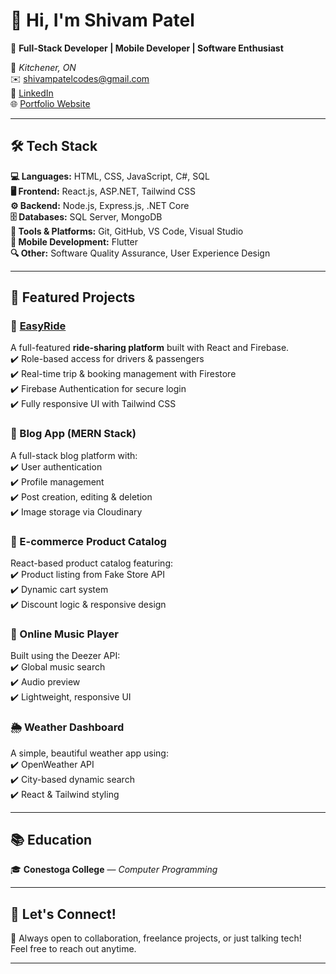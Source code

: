 # 👋 Hi, I'm Shivam Patel

🚀 **Full-Stack Developer | Mobile Developer | Software Enthusiast**

📍 *Kitchener, ON*  
✉️ [shivampatelcodes@gmail.com](mailto:shivampatelcodes@gmail.com)  
🔗 [LinkedIn](https://www.linkedin.com/in/shivam-patel-89baa1261/)  
🌐 [Portfolio Website](https://shivampatel.vercel.app/)

---

## 🛠 Tech Stack

**💻 Languages:** HTML, CSS, JavaScript, C#, SQL  
**🖥 Frontend:** React.js, ASP.NET, Tailwind CSS  
**⚙️ Backend:** Node.js, Express.js, .NET Core  
**🗄 Databases:** SQL Server, MongoDB  
**🔧 Tools & Platforms:** Git, GitHub, VS Code, Visual Studio  
**📱 Mobile Development:** Flutter  
**🔍 Other:** Software Quality Assurance, User Experience Design

---

## 📌 Featured Projects

### 🚗 [EasyRide](https://github.com/your-username/easyride)
A full-featured **ride-sharing platform** built with React and Firebase.  
✔️ Role-based access for drivers & passengers  
✔️ Real-time trip & booking management with Firestore  
✔️ Firebase Authentication for secure login  
✔️ Fully responsive UI with Tailwind CSS  

### 📖 Blog App (MERN Stack)
A full-stack blog platform with:  
✔️ User authentication  
✔️ Profile management  
✔️ Post creation, editing & deletion  
✔️ Image storage via Cloudinary  

### 🛒 E-commerce Product Catalog
React-based product catalog featuring:  
✔️ Product listing from Fake Store API  
✔️ Dynamic cart system  
✔️ Discount logic & responsive design  

### 🎵 Online Music Player
Built using the Deezer API:  
✔️ Global music search  
✔️ Audio preview  
✔️ Lightweight, responsive UI  

### 🌦 Weather Dashboard
A simple, beautiful weather app using:  
✔️ OpenWeather API  
✔️ City-based dynamic search  
✔️ React & Tailwind styling

---

## 📚 Education

🎓 **Conestoga College** — *Computer Programming*

---

## 📢 Let's Connect!

💬 Always open to collaboration, freelance projects, or just talking tech!  
Feel free to reach out anytime.

---

